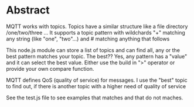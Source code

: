 # Abstract

MQTT works with topics. Topics have a similar structure like a file directory /one/two/three ...
It supports a topic pattern with wildchards "+" matching any string (like "one", "two"...) and # matching anything that follows

This node.js module can store a list of topics and can find all, any or the best pattern matches your topic. The best?? Yes, any pattern has a "value" and it can select the best value. Either use the build in ">" operator or provide your own compare function.

MQTT defines QoS (quality of service) for messages. I use the "best" topic to find out, if there is another topic with a higher need of quality of service

See the test.js file to see examples that matches and that do not maches.

